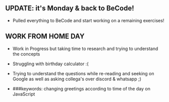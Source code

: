 ## UPDATE: it's Monday & back to BeCode!
- Pulled everything to BeCode and start working on a remaining exercises!


## WORK FROM HOME DAY

- Work in Progress but taking time to research and trying to understand the concepts 
- Struggling with birthday calculator :(

- Trying to understand the questions while re-reading and seeking on Google as well as asking collega's over discord & whatsapp ;)
- ###keywords: changing greetings according to time of the day on JavaScript


